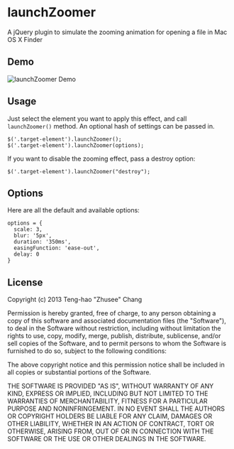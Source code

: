launchZoomer
============

A jQuery plugin to simulate the zooming animation for opening a file in Mac OS X Finder

## Demo

![launchZoomer Demo](https://raw.github.com/dannvix/jquery-launchZoomer/master/demo.gif)


## Usage

Just select the element you want to apply this effect, and call `launchZoomer()` method. An optional hash of settings can be passed in.

    $('.target-element').launchZoomer();
    $('.target-element').launchZoomer(options);

If you want to disable the zooming effect, pass a destroy option:

    $('.target-element').launchZoomer("destroy");

## Options

Here are all the default and available options:

    options = {
      scale: 3,
      blur: '5px',
      duration: '350ms',
      easingFunction: 'ease-out',
      delay: 0
    }

## License

Copyright (c) 2013 Teng-hao "Zhusee" Chang

Permission is hereby granted, free of charge, to any person obtaining a copy of this software and associated documentation files (the "Software"), to deal in the Software without restriction, including without limitation the rights to use, copy, modify, merge, publish, distribute, sublicense, and/or sell copies of the Software, and to permit persons to whom the Software is furnished to do so, subject to the following conditions:

The above copyright notice and this permission notice shall be included in all copies or substantial portions of the Software.

THE SOFTWARE IS PROVIDED "AS IS", WITHOUT WARRANTY OF ANY KIND, EXPRESS OR IMPLIED, INCLUDING BUT NOT LIMITED TO THE WARRANTIES OF MERCHANTABILITY, FITNESS FOR A PARTICULAR PURPOSE AND NONINFRINGEMENT. IN NO EVENT SHALL THE AUTHORS OR COPYRIGHT HOLDERS BE LIABLE FOR ANY CLAIM, DAMAGES OR OTHER LIABILITY, WHETHER IN AN ACTION OF CONTRACT, TORT OR OTHERWISE, ARISING FROM, OUT OF OR IN CONNECTION WITH THE SOFTWARE OR THE USE OR OTHER DEALINGS IN THE SOFTWARE.
